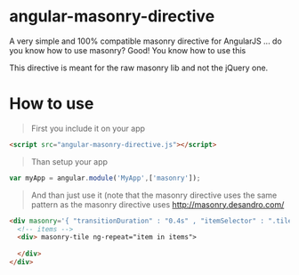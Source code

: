 angular-masonry-directive
=========================

A very simple and 100% compatible masonry directive for AngularJS ... do you know how to use masonry? Good! You know how to use this

This directive is meant for the raw masonry lib and not the jQuery one.

# How to use

> First you include it on your app

```html
<script src="angular-masonry-directive.js"></script>
```

> Than setup your app

```javascript
var myApp = angular.module('MyApp',['masonry']);
```

> And than just use it (note that the masonry directive uses the same pattern as the masonry directive uses http://masonry.desandro.com/

```html
<div masonry='{ "transitionDuration" : "0.4s" , "itemSelector" : ".tile"}'>
  <!-- items -->
  <div> masonry-tile ng-repeat="item in items">
        
  </div>
</div>
```
